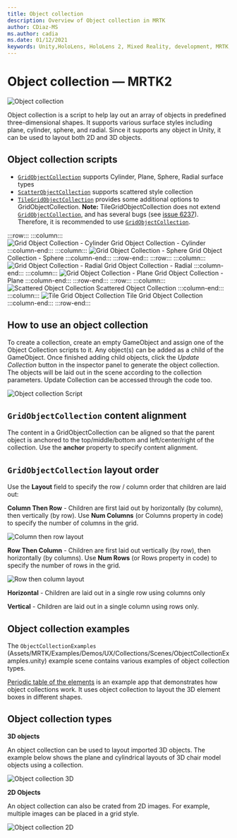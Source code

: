 ```yaml
---
title: Object collection
description: Overview of Object collection in MRTK
author: CDiaz-MS
ms.author: cadia
ms.date: 01/12/2021
keywords: Unity,HoloLens, HoloLens 2, Mixed Reality, development, MRTK, Object collection,
---
```


# Object collection &#8212; MRTK2

![Object collection](../images/object-collection/MRTK_ObjectCollection_Main.jpg)

Object collection is a script to help lay out an array of objects in predefined three-dimensional shapes. It supports various surface styles including plane, cylinder, sphere, and radial. Since it supports any object in Unity, it can be used to layout both 2D and 3D objects.

## Object collection scripts

- [`GridObjectCollection`](xref:Microsoft.MixedReality.Toolkit.Utilities.GridObjectCollection?view=mixed-reality-toolkit-unity-2020-dotnet-2.8.0&preserve-view=true) supports Cylinder, Plane, Sphere, Radial surface types
- [`ScatterObjectCollection`](xref:Microsoft.MixedReality.Toolkit.Utilities.ScatterObjectCollection?view=mixed-reality-toolkit-unity-2020-dotnet-2.8.0&preserve-view=true) supports scattered style collection  
- [`TileGridObjectCollection`](xref:Microsoft.MixedReality.Toolkit.Utilities.TileGridObjectCollection?view=mixed-reality-toolkit-unity-2020-dotnet-2.8.0&preserve-view=true) provides some additional options to GridObjectCollection. **Note:** TileGridObjectCollection does not extend [`GridObjectCollection`](xref:Microsoft.MixedReality.Toolkit.Utilities.GridObjectCollection?view=mixed-reality-toolkit-unity-2020-dotnet-2.8.0&preserve-view=true), and has several bugs (see [issue 6237](https://github.com/microsoft/MixedRealityToolkit-Unity/issues/6237)). Therefore, it is recommended to use [`GridObjectCollection`](xref:Microsoft.MixedReality.Toolkit.Utilities.GridObjectCollection?view=mixed-reality-toolkit-unity-2020-dotnet-2.8.0&preserve-view=true).

:::row:::
    :::column:::  
    ![Grid Object Collection - Cylinder](../images/object-collection/MRTK_ObjectCollectionCylinder.png) Grid Object Collection - Cylinder
    :::column-end:::
    :::column:::
    ![Grid Object Collection - Sphere](../images/object-collection/MRTK_ObjectCollectionSphere.png) Grid Object Collection - Sphere
    :::column-end:::
:::row-end:::
:::row:::
    :::column:::  
    ![Grid Object Collection - Radial](../images/object-collection/MRTK_ObjectCollectionRadial.png) Grid Object Collection - Radial
    :::column-end:::
    :::column:::
    ![Grid Object Collection - Plane](../images/object-collection/MRTK_ObjectCollectionPlane.png) Grid Object Collection - Plane
    :::column-end:::
:::row-end:::
:::row:::
    :::column:::  
    ![Scattered Object Collection](../images/object-collection/MRTK_ObjectCollectionScattered.png) Scattered Object Collection
    :::column-end:::
    :::column:::
    ![Tile Grid Object Collection](../images/object-collection/MRTK_ObjectCollectionTileGrid.png) Tile Grid Object Collection
    :::column-end:::
:::row-end:::



## How to use an object collection

To create a collection, create an empty GameObject and assign one of the Object Collection scripts to it. Any object(s) can be added as a child of the GameObject. Once finished adding child objects, click the *Update Collection* button in the inspector panel to generate the object collection. The objects will be laid out in the scene according to the collection parameters. Update Collection can be accessed through the code too.

![Object collection Script](../images/object-collection/MRTK_ObjectCollectionScript.png)

## `GridObjectCollection` content alignment

The content in a GridObjectCollection can be aligned so that the parent object is anchored to the top/middle/bottom and left/center/right of the collection. Use the **anchor** property to specify content alignment.

## `GridObjectCollection` layout order

Use the **Layout** field to specify the row / column order that children are laid out:

**Column Then Row** - Children are first laid out by horizontally (by column), then vertically (by row). Use **Num Columns** (or Columns property in code) to specify the number of columns in the grid.

![Column then row layout](../images/object-collection/MRTK_ColumnThenRow.png)

**Row Then Column** - Children are first laid out vertically (by row), then horizontally (by columns). Use **Num Rows** (or Rows property in code) to specify the number of rows in the grid.

![Row then column layout](../images/object-collection/MRTK_RowThenColumn.png)

**Horizontal** - Children are laid out in a single row using columns only

**Vertical** - Children are laid out in a single column using rows only.

## Object collection examples

The `ObjectCollectionExamples` (Assets/MRTK/Examples/Demos/UX/Collections/Scenes/ObjectCollectionExamples.unity) example scene contains various examples of object collection types.

[Periodic table of the elements](https://github.com/Microsoft/MRDesignLabs_Unity_PeriodicTable) is an example app that demonstrates how object collections work. It uses object collection to layout the 3D element boxes in different shapes.

## Object collection types

**3D objects**

An object collection can be used to layout imported 3D objects. The example below shows the plane and cylindrical layouts of 3D chair model objects using a collection.

![Object collection 3D](../images/object-collection/MRTK_ObjectCollection_3DObjects.jpg)

**2D Objects**

An object collection can also be crated from 2D images. For example, multiple images can be placed in a grid style.

![Object collection 2D](../images/object-collection/MRTK_ObjectCollection_Layout_2DImages.jpg)
